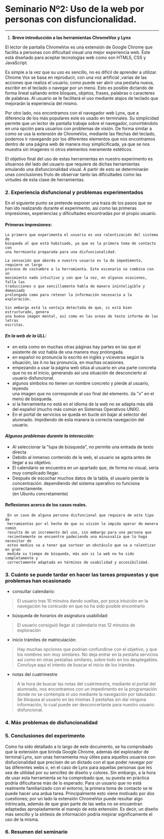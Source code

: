 
# Seminario Nº2: Uso de la web por personas con disfuncionalidad.

***

1. **Breve introducción a las herramientas ChromeVox y Lynx**

El lector de pantalla ChromeVox es una extensión de Google Chrome que facilita a 
personas con dificultad visual una mejor experiencia web. Éste está diseñado para 
aceptar tecnologías web como son HTML5, CSS y JavaScript.

Es simple a la vez que su uso es sencillo, no es difícil de aprender a utilizar. 
Chrome Vox se basa en reproducir, con una voz artificial ,varias de las acciones que 
realiza el usuario; como puede ser abrir una pestaña nueva, escribir en el teclado o 
navegar por un menú. Esto es posible dictando de forma lineal saltando entre bloques, 
objetos, frases, palabras o caracteres de palabras. Al usuario se le facilitará el 
uso mediante atajos de teclado que mejorarán la experiencia del mismo. 

Por otro lado, nos encontramos con el navegador web Lynx, que a diferencia de los más 
populares este es usado en terminales. Su simplicidad permite que un lector de 
pantalla trabaje sobre el navegador, convirtiéndolo en una opción para usuarios con 
problemas de visión. De forma similar a como se usa la extensión de ChromeVox, 
mediante las flechas del teclado, podemos ir navegando por los diferentes elementos 
que nos encontramos dentro de una página web de manera muy simplicificada, ya que se 
nos muestra sin imagenes ni otros elementos meramente estéticos.

El objetivo final del uso de estas herramientas en nuestro experimento es situarnos 
del lado del usuario que requiere de dichas herramientas emulando una 
disfuncionalidad visual. A partir de esto se determinarán unas conclusiones fruto de 
observar tanto las dificultades como las virtudes de esta clase de herramientas.


### 2. **Experiencia disfuncional y problemas experimentados**

  En el siguiente punto se pretende exponer una traza de los pasos que se han ido realizando durante el experimento, así como las primeras impresiones, experiencias y dificultades encontradas por el propio usuario.

  #### Primeras impresiones: 
   
    Lo primero que experimenta el usuario es una ralentización del sistema de  
    búsqueda al que está habituado, ya que es la primera toma de contacto con 
    una herrmienta preparada para una disfuncionalidad.

    La sensación que aborda a nuestro usuario es la de impedimento, requiere un largo 
    proceso de costumbre a la herramienta. Este escenario se combina con un 
    movimiento nada intuitivo y con que la voz, en algunas ocasiones, falla las 
    traducciones o que sencillamente habla de manera ininteligible y demasiado 
    prolongada como para retener la información necesaria a la exploración.

    Sin embargo está la ventaja detectada de que, si está bien estructurado, genera 
    una buena imagen mental, así como en las areas de texto informa de las letras 
    escritas.

   

  #### ***En la web de la ULL:***
  - en esta como en muchas otras páginas hay partes en las que el asistente de 
    voz habla de una manera muy prolongada. 
  - en español no pronuncia lo escrito en inglés y viceversa según la situación, 
    las ñ no las pronuncia, en muchas ocasiones.
  - empezando a usar la página web sitúa al usuario en una parte concreta que 
    no es el inicio, generando así una situación de desconcierto al usuario 
    disfuncional.
  - algunos símbolos no tienen un nombre concreto y pierde al usuario, leyendo  
    una imagen que no corresponde al uso final del elemento. (la "x" en el menú 
    de búsqueda.
  - si la herramienta no está en el idioma de la web no se adapta más allá del 
    español (mucho más común en Sistemas Operativos UNIX).
  - En el portal de servicios se queda en bucle sin bajar al selector del 
    alumnado. Impidiendo de esta manera la correcta navegación del usuario.

  #### ***Algunos problemas durante la interacción:***
  - Al seleccionar la "lupa de búsqueda", no permite una entrada de texto directa
  - Debido al inmenso contenido de la web, el usuario se agota  antes de llegar a 
    su objetivo.
  - El calendario se encuentra en un apartado que, de forma no visual, seria      
    muy complicado llegar.
  - Después de escuchar muchos datos de la tabla, el usuario pierde la  
    concentración.
    dependiendo del sistema operativo no funciona correctamente.  
    (en Ubuntu concretamente)
  
  #### Reflexiones acerca de los casos reales.

     En un caso de alguna persona disfuncional que requiera de este tipo de 
     herramientas por el hecho de que su visión le impida operar de manera común 
     resulta de un incremento del uso, sin embargo para una persona que 
     recientemente se encuentre padeciendo una minusvalía que lo haga necesitar de 
     estos medios va a tener que sortear un obstáculo que va a ralentizar en gran 
     medida su tiempo de búsqueda, más aún si la web no ha sido completamente y 
     correctamente adaptada en términos de usabilidad y accesibilidad.

### 3. **Cuánto se puede tardar en hacer las tareas propuestas y que problemas han ocasionado**
  
  
  - consultar calendario:
  > El usuario tras 10 minutos dando vueltas, por poca intuición en la navegación ha 
  > conlcuido en que no ha sido posible encontrarlo
  
  - búsqueda de horarios de asignatura usabilidad:
  > El usuario consiguió llegar al calendario tras 12 minutos de exploración
  
  - inicio trámites de matriculación:
  
  > Hay muchas opciones que podrían confundirse con el objetivo, y que los nombres 
  > son muy similares.
  > No deja entrar en la pestaña servicios así como en otras pestañas similares, 
  > sobre todo en los desplegables.
  > Concluye aquí el intento de buscar el inicio de los trámites 
  
  
  - notas del cuatrimestre
  >  A la hora de buscar las notas del cuatrimestre, mediante el portal del alumnado, 
  >  nos encontramos con un impedimento en la programación donde no se contempla el 
  >  uso mediante la navegación por tabulador. Se bloquea al usuario en las mismas 3 
  >  pestañas sin dar ninguna información, lo cual puede ser desconcertante para 
  >  nuestro usuario disfuncional.

### 4. **Más problemas de disfuncionalidad**

### 5. **Conclusiones del experimento**
  
  Como ha sido detallado a lo largo de este documento, se ha comprobado
  que la extensión que brinda Google Chrome, además del explorador de terminal Lynx,
  son unas herramienta muy útiles para aquellos usuarios con disfucionalidad que precisen
  de un dictado con el que poder navegar por las diferentes webs o, en el caso de Lynx
  para aquellas personas que les sea de utilidad por su sencillez de diseño y colores.
  Sin embargo, a la hora de usar esta herramienta se ha comprobado que, su puesta en práctica
  podría dificultarse más de lo esperado. Para un usuario que no está realmente familiarizado con
  el entorno, la primera toma de contacto se le puede hacer una ardua tarea. Principalmente 
  esto viene motivado por dos cuestiones; por un lado la extensión ChromeVox puede resultar
  algo intrincada, además de que gran parte de las webs no se encuentran adaptadas apropiadamente al
  manejo de esta extensión. Es decir, un diseño más sencillo y la síntesis de información podría 
  mejorar significamente el uso de la misma.

### 6. **Resumen del seminario**
